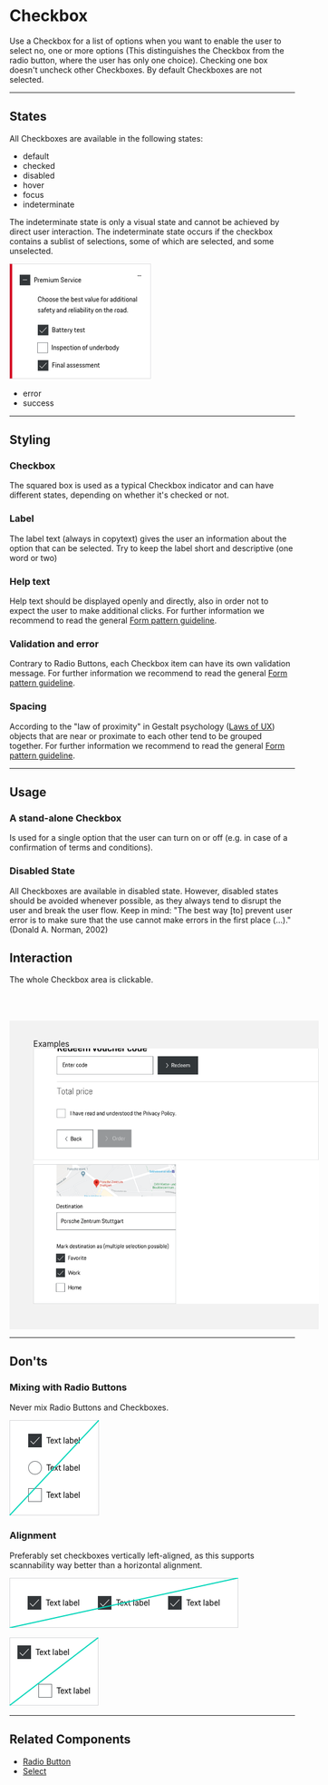 # Checkbox

Use a Checkbox for a list of options when you want to enable the user to select no, one or more options (This distinguishes the Checkbox from the radio button, where the user has only one choice). Checking one box doesn't uncheck other Checkboxes. By default Checkboxes are not selected.

---

## States

All Checkboxes are available in the following states:

* default
* checked
* disabled
* hover
* focus
* indeterminate

The indeterminate state is only a visual state and cannot be achieved by direct user interaction. The indeterminate state occurs if the checkbox contains a sublist of selections, some of which are selected, and some unselected.

![Example of indeterminate checkbox](./assets/example-indeterminate-checkbox.png)

* error
* success

---

## Styling

### Checkbox
The squared box is used as a typical Checkbox indicator and can have different states, depending on whether it's checked or not.

### Label
The label text (always in copytext) gives the user an information about the option that can be selected. Try to keep the label short and descriptive (one word or two)

### Help text
Help text should be displayed openly and directly, also in order not to expect the user to make additional clicks. 
For further information we recommend to read the general [Form pattern guideline](#/patterns/forms).

### Validation and error
Contrary to Radio Buttons, each Checkbox item can have its own validation message.
For further information we recommend to read the general [Form pattern guideline](#/patterns/forms).

### Spacing
According to the "law of proximity" in Gestalt psychology ([Laws of UX](https://lawsofux.com/law-of-proximity)) objects that are near or proximate to each other tend to be grouped together.
For further information we recommend to read the general [Form pattern guideline](#/patterns/forms).

---

## Usage

### A stand-alone Checkbox
Is used for a single option that the user can turn on or off (e.g. in case of a confirmation of terms and conditions).

### Disabled State
All Checkboxes are available in disabled state. However, disabled states should be avoided whenever possible, as they always tend to disrupt the user and break the user flow. Keep in mind: "The best way [to] prevent user error is to make sure that the use cannot make errors in the first place (…)." (Donald A. Norman, 2002)

## Interaction
The whole Checkbox area is clickable.

<div style="background:#F2F2F2; width:100%; margin-top: 64px; padding-top: 32px; padding-left: 42px; padding-bottom: 42px;">
    <p-headline variant="headline-3" tag="h3" style="margin-bottom: 24px;">Examples</p-headline>
    <img src="./assets/form-checkbox-examples.png" alt="Example"/>
</div>

---

## Don'ts

### Mixing with Radio Buttons

Never mix Radio Buttons and Checkboxes.

![Don't mix Checkboxes and Radio Buttons](./assets/dont-mix-buttons-checkbox.png)

### Alignment

Preferably set checkboxes vertically left-aligned, as this supports scannability way better than a horizontal alignment.

![Don't set checkboxes vertically](./assets/dont-alignment-checkbox.png)

![Example for alignment](./assets/dont-position-checkbox.png)

---

## Related Components
* [Radio Button](#/components/form/radio-button)
* [Select](#/components/form/select)



<script lang="ts">
  import { Component, Vue } from 'vue-property-decorator';

  @Component
  export default class PlaygroundCheckboxWrapperDesign extends Vue {    
    mounted() {
      this.$nextTick(function () {
        const inputs = document.querySelectorAll('.example-set-to-indeterminate');
        inputs.forEach(input => {
          input.indeterminate = true;
        });
      });
    }
  }
</script>
